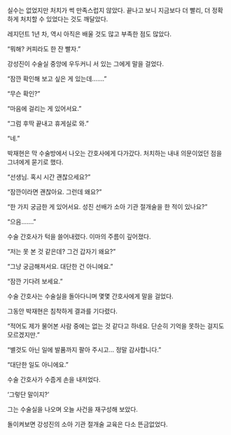 실수는 없었지만 처치가 썩 만족스럽지 않았다. 끝나고 보니 지금보다 더 빨리, 더 정확하게 처치할 수 있었다는 것도 깨달았다.

레지던트 1년 차, 역시 아직은 배울 것도 많고 부족한 점도 많았다.

“뭐해? 커피라도 한 잔 빨자.”

강성진이 수술실 중앙에 우두커니 서 있는 그에게 말을 걸었다.

“잠깐 확인해 보고 싶은 게 있는데…….”

“무슨 확인?”

“마음에 걸리는 게 있어서요.”

“그럼 후딱 끝내고 휴게실로 와.”

“네.”

박재현은 막 수술방에서 나오는 간호사에게 다가갔다. 처치하는 내내 의문이었던 점을 그녀에게 묻기로 했다.

“선생님. 혹시 시간 괜찮으세요?”

“잠깐이라면 괜찮아요. 그런데 왜요?”

“한 가지 궁금한 게 있어서요. 성진 선배가 소아 기관 절개술을 한 적이 있나요?”

“으음…….”

수술 간호사가 턱을 쓸어내렸다. 이마의 주름이 깊어졌다.

“저는 못 본 것 같은데? 그건 갑자기 왜요?”

“그냥 궁금해져서요. 대단한 건 아니에요.”

“잠깐 기다려 보세요.”

수술 간호사는 수술실을 돌아다니며 몇몇 간호사에게 말을 걸었다.

그동안 박재현은 침착하게 결과를 기다렸다.

“적어도 제가 물어본 사람 중에는 없는 것 같다고 하네요. 단순히 기억을 못하는 걸지도 모르겠지만.”

“별것도 아닌 일에 발품까지 팔아 주시고… 정말 감사합니다.”

“대단한 일도 아니에요.”

수술 간호사가 수줍게 손을 내저었다.

‘그렇단 말이지?’

그는 수술실을 나오며 오늘 사건을 재구성해 보았다.

돌이켜보면 강성진의 소아 기관 절개술 교육은 다소 뜬금없었다.
